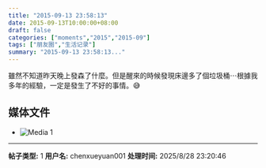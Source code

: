 ```yaml
---
title: "2015-09-13 23:58:13"
date: 2015-09-13T10:00:00+08:00
draft: false
categories: ["moments","2015","2015-09"]
tags: ["朋友圈","生活记录"]
summary: "2015-09-13 23:58:13..."
---
```


雖然不知道昨天晚上發森了什麼。但是醒來的時候發現床邊多了個垃圾桶⋯根據我多年的經驗，一定是發生了不好的事情。😅

## 媒体文件

- ![Media 1](/Moments/photos/2015-09-13/201509132358130.jpg)

---

**帖子类型:** 1
**用户名:** chenxueyuan001
**处理时间:** 2025/8/28 23:20:46